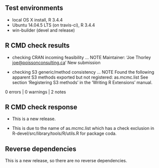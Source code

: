 ## Test environments
* local OS X install, R 3.4.4
* Ubuntu 14.04.5 LTS (on travis-ci), R 3.4.4
* win-builder (devel and release)

## R CMD check results

* checking CRAN incoming feasibility ... NOTE
Maintainer: ‘Joe Thorley <joe@poissonconsulting.ca>’
New submission

* checking S3 generic/method consistency ... NOTE
Found the following apparent S3 methods exported but not registered:
  as.mcmc.list
See section ‘Registering S3 methods’ in the ‘Writing R Extensions’
manual.

0 errors | 0 warnings | 2 notes

## R CMD check response

- This is a new release.

- This is due to the name of as.mcmc.list which has a check exclusion in R-devel/src/library/tools/R/utils.R for package coda.

## Reverse dependencies

This is a new release, so there are no reverse dependencies.
